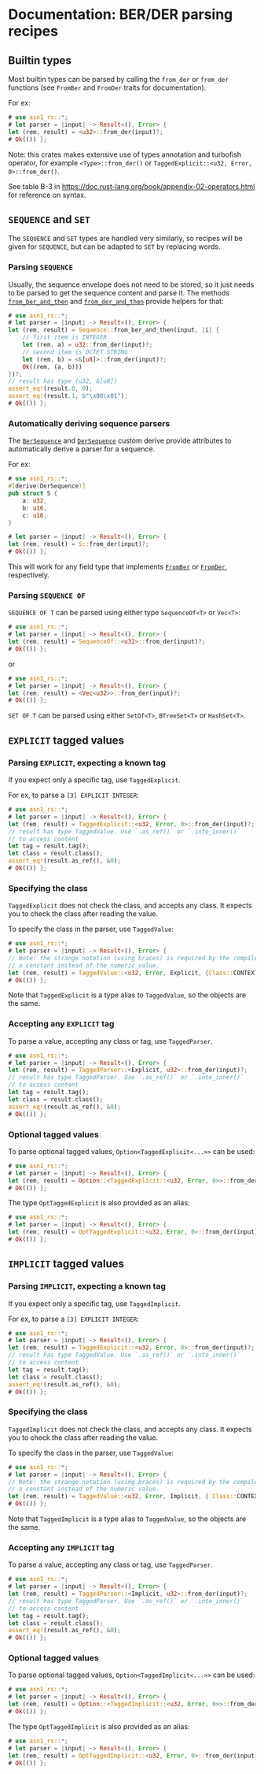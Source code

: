 # Documentation: BER/DER parsing recipes

## Builtin types

Most builtin types can be parsed by calling the `from_der` or `from_der` functions (see `FromBer` and `FromDer` traits for documentation).

For ex:

```rust
# use asn1_rs::*;
# let parser = |input| -> Result<(), Error> {
let (rem, result) = <u32>::from_der(input)?;
# Ok(()) };
```

Note: this crates makes extensive use of types annotation and turbofish operator, for example `<Type>::from_der()` or `TaggedExplicit::<u32, Error, 0>::from_der()`.

See table B-3 in <https://doc.rust-lang.org/book/appendix-02-operators.html> for reference on syntax.

## `SEQUENCE` and `SET`

The `SEQUENCE` and `SET` types are handled very similarly, so recipes will be given for `SEQUENCE`, but can be adapted to `SET` by replacing words.

### Parsing `SEQUENCE`

Usually, the sequence envelope does not need to be stored, so it just needs to be parsed to get the sequence content and parse it.
The methods [`from_ber_and_then`](crate::Sequence::from_ber_and_then()) and [`from_der_and_then`](crate::Sequence::from_der_and_then()) provide helpers for that:

```rust
# use asn1_rs::*;
# let parser = |input| -> Result<(), Error> {
let (rem, result) = Sequence::from_ber_and_then(input, |i| {
    // first item is INTEGER
    let (rem, a) = u32::from_der(input)?;
    // second item is OCTET STRING
    let (rem, b) = <&[u8]>::from_der(input)?;
    Ok((rem, (a, b)))
})?;
// result has type (u32, &[u8])
assert_eq!(result.0, 0);
assert_eq!(result.1, b"\x00\x01");
# Ok(()) };
```

### Automatically deriving sequence parsers

The [`BerSequence`](crate::BerSequence) and [`DerSequence`](crate::DerSequence)
custom derive provide attributes to automatically derive a parser for a sequence.

For ex:

```rust
# use asn1_rs::*;
#[derive(DerSequence)]
pub struct S {
    a: u32,
    b: u16,
    c: u16,
}

# let parser = |input| -> Result<(), Error> {
let (rem, result) = S::from_der(input)?;
# Ok(()) };
```

This will work for any field type that implements [`FromBer`](crate::FromBer) or [`FromDer`](crate::FromDer), respectively.

### Parsing `SEQUENCE OF`

`SEQUENCE OF T` can be parsed using either type `SequenceOf<T>` or `Vec<T>`:

```rust
# use asn1_rs::*;
# let parser = |input| -> Result<(), Error> {
let (rem, result) = SequenceOf::<u32>::from_der(input)?;
# Ok(()) };
```

or

```rust
# use asn1_rs::*;
# let parser = |input| -> Result<(), Error> {
let (rem, result) = <Vec<u32>>::from_der(input)?;
# Ok(()) };
```

`SET OF T` can be parsed using either `SetOf<T>`, `BTreeSet<T>` or `HashSet<T>`.

## `EXPLICIT` tagged values

### Parsing `EXPLICIT`, expecting a known tag

If you expect only a specific tag, use `TaggedExplicit`.

For ex, to parse a `[3] EXPLICIT INTEGER`:

```rust
# use asn1_rs::*;
# let parser = |input| -> Result<(), Error> {
let (rem, result) = TaggedExplicit::<u32, Error, 0>::from_der(input)?;
// result has type TaggedValue. Use `.as_ref()` or `.into_inner()` 
// to access content
let tag = result.tag();
let class = result.class();
assert_eq!(result.as_ref(), &0);
# Ok(()) };
```

### Specifying the class

`TaggedExplicit` does not check the class, and accepts any class. It expects you to check the class after reading the value.


To specify the class in the parser, use `TaggedValue`:

```rust
# use asn1_rs::*;
# let parser = |input| -> Result<(), Error> {
// Note: the strange notation (using braces) is required by the compiler to use
// a constant instead of the numeric value.
let (rem, result) = TaggedValue::<u32, Error, Explicit, {Class::CONTEXT_SPECIFIC}, 0>::from_der(input)?;
# Ok(()) };
```

Note that `TaggedExplicit` is a type alias to `TaggedValue`, so the objects are the same.

### Accepting any `EXPLICIT` tag

To parse a value, accepting any class or tag, use `TaggedParser`.

```rust
# use asn1_rs::*;
# let parser = |input| -> Result<(), Error> {
let (rem, result) = TaggedParser::<Explicit, u32>::from_der(input)?;
// result has type TaggedParser. Use `.as_ref()` or `.into_inner()` 
// to access content
let tag = result.tag();
let class = result.class();
assert_eq!(result.as_ref(), &0);
# Ok(()) };
```

### Optional tagged values

To parse optional tagged values, `Option<TaggedExplicit<...>>` can be used:

```rust
# use asn1_rs::*;
# let parser = |input| -> Result<(), Error> {
let (rem, result) = Option::<TaggedExplicit::<u32, Error, 0>>::from_der(input)?;
# Ok(()) };
```

The type `OptTaggedExplicit` is also provided as an alias:

```rust
# use asn1_rs::*;
# let parser = |input| -> Result<(), Error> {
let (rem, result) = OptTaggedExplicit::<u32, Error, 0>::from_der(input)?;
# Ok(()) };
```

## `IMPLICIT` tagged values

### Parsing `IMPLICIT`, expecting a known tag

If you expect only a specific tag, use `TaggedImplicit`.

For ex, to parse a `[3] EXPLICIT INTEGER`:

```rust
# use asn1_rs::*;
# let parser = |input| -> Result<(), Error> {
let (rem, result) = TaggedExplicit::<u32, Error, 0>::from_der(input)?;
// result has type TaggedValue. Use `.as_ref()` or `.into_inner()` 
// to access content
let tag = result.tag();
let class = result.class();
assert_eq!(result.as_ref(), &0);
# Ok(()) };
```

### Specifying the class

`TaggedImplicit` does not check the class, and accepts any class. It expects you to check the class after reading the value.


To specify the class in the parser, use `TaggedValue`:

```rust
# use asn1_rs::*;
# let parser = |input| -> Result<(), Error> {
// Note: the strange notation (using braces) is required by the compiler to use
// a constant instead of the numeric value.
let (rem, result) = TaggedValue::<u32, Error, Implicit, { Class::CONTEXT_SPECIFIC }, 1>::from_der(input)?;
# Ok(()) };
```

Note that `TaggedImplicit` is a type alias to `TaggedValue`, so the objects are the same.

### Accepting any `IMPLICIT` tag

To parse a value, accepting any class or tag, use `TaggedParser`.

```rust
# use asn1_rs::*;
# let parser = |input| -> Result<(), Error> {
let (rem, result) = TaggedParser::<Implicit, u32>::from_der(input)?;
// result has type TaggedParser. Use `.as_ref()` or `.into_inner()` 
// to access content
let tag = result.tag();
let class = result.class();
assert_eq!(result.as_ref(), &0);
# Ok(()) };
```

### Optional tagged values

To parse optional tagged values, `Option<TaggedImplicit<...>>` can be used:

```rust
# use asn1_rs::*;
# let parser = |input| -> Result<(), Error> {
let (rem, result) = Option::<TaggedImplicit::<u32, Error, 0>>::from_der(input)?;
# Ok(()) };
```

The type `OptTaggedImplicit` is also provided as an alias:

```rust
# use asn1_rs::*;
# let parser = |input| -> Result<(), Error> {
let (rem, result) = OptTaggedImplicit::<u32, Error, 0>::from_der(input)?;
# Ok(()) };
```
